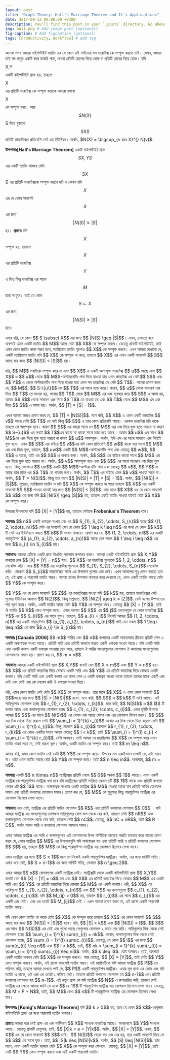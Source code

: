 ```yaml
---
layout: post
title: "Graph Theory: Hull's Marriage Theorem and It's Applications"
date: 2017-09-12 00:00:00 +0300
description: You’ll find this post in your `_posts` directory. Go ahead and edit it and re-build the site to see your changes. # Add post description (optional)
img: hall.png # Add image post (optional)
fig-caption: # Add figcaption (optional)
tags: [Productivity, Workflow] # add tag
---
```


অনেক সময় আমরা বাইপার্টাইট ম্যাচিং এর যে কোন এই সাইডের সব ভারটেক্স কে সম্পৃক্ত করতে চাই। যেমন, আমরা চাই সব মানুষ একটি করে চাকরি পাক, অথবা প্রতিটি ছেলের বিয়ে হোক বা প্রতিটি মেয়ের বিয়ে হোক। যদি $$$$X,Y$$$$ একটি বাইপার্টাইট গ্রাফ হয়, তাহলে $$$$ X$$$$ এর প্রতিটি ভারটেক্স কে সম্পৃক্ত করাকে আমরা বলবো $$$$ X$$$$ কে সম্পৃক্ত করা। আর $$S N(X)$$S দিয়ে বুঝাবো $$S XS$$ প্রতিটি ভারটেক্সের প্রতিবেশি সেট এর ইউনিয়ন। অর্থাৎ, $N(X) = \bigcup_{v \in X}^{} N(v)$.

<strong>উপপাদ্যঃ[Hall's Marriage Theorem]</strong> একটি বাইপার্টাইট গ্রাফ $$S X,YS$$ এর একটি ম্যাচিং থাকবে যেটা $$S X$$S এর প্রতিটি ভারটেক্সকে সম্পৃক্ত করবে যদি ও কেবল যদি $$ X$$ এর যে কোন সাবসেট $$ S$$ এর জন্য $$ |N(S)| \geq |S|$$ হয়।
<strong> প্রমাণঃ </strong> যদি $$ X$$ সম্পৃক্ত হয়, তাহলে $$ X$$ এর প্রতিটি ভারটেক্স $$ Y$$ এ ভিন্ন ভিন্ন ভারটেক্স এর সাথে $$ M$$ দ্বারা সংযুক্ত। তাই যে কোন $$ S \subset X$$ এর জন্য, $$ |N(S)| \geq |S|$$ হবে।

<p> এবার ধরি, যে কোন  $$ S \subset X$$ এর জন্য $$ |N(S) \geq |S|$$। এখন, দেখাতে হবে অবশ্যই এমন একটি ম্যাচিং $$ M$$ আছে যেটা $$ X$$ কে সম্পৃক্ত করবে। যেহেতু গ্রাফটি বাইপার্টাইট, তাই এমন কোন ম্যাচিং থাকা সম্ভব হলে, ম্যাক্সিমাম ম্যাচিং গুলোও $$ X$$ কে সম্পৃক্ত করবে। এখন আমরা দেখাবো যে, একটি ম্যাক্সিমাম ম্যাচিং যদি $$ X$$ কে সম্পৃক্ত না করে, তাহলে $$ X$$ এর এমন একটি সাবসেট $$ S$$ আছে যার জন্য $$ |N(S)| &lt; |S|$$ হয়। </p>

<p> ধরি, $$ M$$ সবাইকে সম্পৃক্ত করে না এবং $$ X$$ এ একটি অসম্পৃক্ত ভারটেক্স $$ u$$ আছে এবং $$ X$$ এ $$ u$$ থেকে $$ M$$-অল্টারনেটিং পাথ দিয়ে যাওয়া যায় এমন ভারটেক্স এর সেট $$ S$$ এবং $$ Y$$ এ থেকে অল্টারনেটিং পাথ দিয়ে যাওয়া যায় এমন সব ভারটেক্স এর সেট $$ T$$। আমরা প্রমাণ করব যে, $$ M$$, $$ S-\{u\}$$ কে $$ T$$ এর সাথে ম্যাচ করে। কারণ, $$ u$$ থেকে সাধারণ এজ দিয়ে $$ T$$ তে যাওয়া হয়, আবার $$ T$$ থেকে $$ M$$ এর এজ ব্যবহার করে $$ S$$ এ আসা হয়, আবার $$ S$$ থেকে সাধারণ এজ দিয়ে $$ T$$ তে যাওয়া হয় এবং $$ T$$ থেকে $$ M$$ এর এজ দিয়ে $$ S$$ এ আসা হয়। অর্থাৎ, $$ |T| = |S| - 1$$.</p>
<p> এখন আমরা আরও প্রমাণ করব যে, $$ |T| = |N(S)|$$. মনে করি, $$ X$$ এ এমন একটি ভারটেক্স $$ v$$ আছে যেটা $$ T$$ তে নাই কিন্তু $$ S$$ এ তার কোন প্রতিবেশি আছে। এরকম ভারটেক্স যদি থাকে তাহলে সে অসম্পৃক্ত হবে। কারণ $$ S$$ এর কারো সাথে সে $$ M$$ এর এজ দিয়ে যুক্ত হতে পারবে না কারণ $$ S-{u}$$ এর সবাই $$ T$$এর কারো না কারো সাথে ম্যাচ হয়ে আছে। আবার $$ u$$ এর সাথে $$ M$$এর এজ দিয়ে যুক্ত হতে পারবে না কারণ $$ u$$ অসম্পৃক্ত। অর্থাৎ, ইউ এস এর সাথে সাধারণ এজ দিয়েই যুক্ত হবে। এখন $$ S$$ এর বাইরে $$ v$$এর যদি কোন প্রতিবেশি $$ w$$ থাকে যার সাথে $$ M$$ এর এজ দিয়ে যুক্ত, তাহলে, $$ uw$$ একটি $$ M$$-অল্টারনেটিং পাথ এবং যেহেতু $$ w$$, $$ X$$ এ আছে, তাই ওর $$ S$$ এ থাকার কথা। অর্থাৎ, $$ S$$ এর বাইরে কারো সাথে $$ M$$ এর এজ দিয়ে যুক্ত হতে পারবে না। অর্থাৎ, $$ v$$ অসম্পৃক্ত হবে এবং $$ S$$ এর সাথে সাধারণ এজ দিয়ে যুক্ত হবে। কিন্তু সেক্ষেত্রে $$ uv$$ একটি $$ M$$-অল্টারনেটিং পাথ এবং যেহেতু $$ v$$, $$ Y$$ এ আছে তার মানে এর $$ T$$ তে থাকার কথা। অর্থাৎ, $$ T$$ এর বাইরে এমন $$ v$$ পাওয়া সম্ভব না। অর্থাৎ, $$ T = N(S)$$. কিন্তু তার মানে $$ |N(S)| = |T| = |S| - 1$$. অর্থাৎ, $$ |N(S)| &lt; |S|$$. সুতরাং, ম্যাক্সিমাম ম্যাচিং ও যদি $$ X$$ কে সম্পৃক্ত করতে না পারে তাহলে $$ X$$ এর একটি সাবসেট $$ S$$ পাওয়া যাবেই যার জন্য $$ |N(S)| &lt; |S|$$. তার মানে $$ X$$ এর যে কোন সাবসেট $$ S$$ এর জন্য যদি $$ |N(S)| \geq |S|$$ হয়, তাহলে একটি ম্যাচিং পাওয়া যাবেই যেটা $$ X$$ কে সম্পৃক্ত করে।</p>
<p> উপরের উপপাদ্যে যদি $$ |X| = |Y|$$ হয়, তাহলে সেটাকে <strong> Frobenius's Theorem </strong> বলে। </p>

<p> <strong>সমস্যাঃ</strong> $$ n$$ একটি ধনাত্বক সংখ্যা এবং ধর $$ S_{1}, S_{2}, \cdots, S_{n}$$ হচ্ছে $$ \{1, 2, \cdots, n\}$$ সেট এর সাবসেট যেন যে কোন $$ 1 \leq k \leq n$$ এর জন্য যে কোন $$ k$$ টি সেট এর ইউনিয়নে অন্তত $$ k$$ টি সংখ্যা থাকবে। প্রমাণ কর যে, $$ (1, 2, \cdots, n)$$ এর একটি পারমুটেশন $$ (a_{1}, a_{2}, \cdots, a_{n})$$ আছে যেন সকল $$ 1 \leq i \leq n$$ এর জন্য $$ a_{i} \in S_{i}$$ হয়। </p>

<p> <strong>সমাধানঃ</strong> আমরা এটিকে একটি গ্রাফ থিওরির সমস্যায় রুপান্তর করব। আমরা একটি বাইপার্টাইট গ্রাফ $$ X,Y$$ বানাবো যেন $$ |X| = |Y| = n$$ হয়। $$ X$$ এর ভারটেক্স গুলোকে $$ 1, 2, \cdots, n$$ লেবেলিং করি। আর $$ Y$$ এর ভারটেক্স গুলোকে $$ S_{1}, S_{2}, \cdots, S_{n}$$ লেবেলিং করি। যেকোন $$ S_{i}$$ ভারটেক্সের সাথে এর উপাদান গুলোর এজ দেই। এখন আমাদের শুধু প্রমাণ করতে হবে যে, এই গ্রাফ এ পারফেক্ট ম্যাচিং সম্ভব। আমরা হলের উপপাদ্য ব্যবহার করে দেখাবো যে, এমন একটি ম্যাচিং আছে যেটা $$ Y$$ কে সম্পৃক্ত করে।</p>

<p> $$ Y$$ এর যে কোন সাবসেট $$ Z$$ এর ভারটেক্সের সংখ্যা যদি $$ k$$ হয়, তাহলে ভারটেক্সের সেট গুলোর ইউনিয়ন আসলে $$ N(Z)$$. কিন্তু প্রশ্নমতে, $$ |N(Z)| \geq k = |Z|$$. যেটা হলের উপপাদ্যের শর্ত পূরণ করে। অর্থাৎ, একটি ম্যাচিং আছে যেটা $$ Y$$ কে সম্পৃক্ত করে। যেহেতু $$ |X| = |Y|$$, তাই ঐ ম্যাচিং $$ X$$ কেও সম্পৃক্ত করে। এবার ধরলাম $$ X$$ এর $$ j$$ লেবেলযুক্ত যে কোন ভারটেক্স $$ Y$$ এর $$ S_{i}$$ এর সাথে যুক্ত। তাহলে, $$ a_{i} = j$$ নিলেই আমরা $$ (1, 2, \cdots, n)$$ এর একটি পারমুটেশন $$ (a_{1}, a_{2}, \cdots, a_{n})$$ পাই যেন সকল $$ 1 \leq i \leq n$$ এর জন্য $$ a_{i} \in S_{i}$$ হয়। </p>

<p> <strong> সমস্যাঃ [Canada 2006] </strong> $$ m$$ সারির এবং $$ n$$ কলামের একটি আয়তাকার গ্রীডের প্রতিটি সেল এ একটি অঋণাত্বক সংখ্যা আছে। প্রতিটি সারি এবং প্রতিটি কলামে অন্তত একটি ধনাত্বক সংখ্যা আছে। যদি একটি সারি এবং একটি কলাম একটি ধনাত্বক সংখ্যায় ছেদ করে, তাহলে ঐ সারির সংখ্যাগুলোর যোগফল ঐ কলামের সংখ্যাগুলোর যোগফলের সমান হয়। প্রমাণ কর যে, $$ m = n$$. </p>
<p> <strong> সমাধানঃ</strong> আমরা একটি বাইপার্টাইট গ্রাফ $$ X,Y$$ বানাই যেন $$ X = m$$ এবং $$ Y = n$$ হয়। $$ X$$ এর প্রতিটি ভারটেক্স দিয়ে বোঝায় একটি সারি এবং $$ Y$$ এর প্রতিটি ভারটেক্স দিয়ে বোঝায় একটি কলাম। যদি একটি সারি এবং একটি কলাম এর কমন সেল এ একটি ধনাত্বক সংখ্যা থাকে তাহলে তাদের মাঝে একটি এজ দেই এবং সেই এজ কে লেবেল করি ঐ ধনাত্বক সংখ্যা দিয়ে। </p>
<p> ধরি, এমন কোন ম্যাচিং নেই যেটা $$ X$$ কে সম্পৃক্ত করে। তার মানে $$ X$$ এ এমন কোন সাবসেট $$ S$$আছে যার জন্য $$ |S| &gt; |N(S)|$$ হবে। মনে করি, $$ S$$ এ $$ k$$ টি সারি আছে। এই সারিগুলোর যোগফল হচ্ছে $$ r_{1}, r_{2}, \cdots, r_{k}$$. মনে করি, $$ N(S)$$ এ $$ l$$ টি কলাম আছে এবং কলামগুলোর যোগফল হচ্ছে $$ c_{1}, c_{2}, \cdots, c_{l}$$. এবার দুইটি উপায়ে আমরা $$ S$$ এর সাথে $$ N(S)$$ এর যেসব এজ আছে সেসব এজ এর যোগফল হিসাব করব। $$ S$$ এর দিক থেকে চিন্তা করলে সেটা $$ \sum_{i = 1}^{k} r_{i}$$ আবার এর দিক থেকে চিন্তা করলে সেটা $$ \sum_{i = 1}^{l} c_{i}$$. কিন্তু যেকোন $$ c_{i}$$ আসলে $$ r_{1}, r_{2}, \cdots, r_{k}$$ এর কোন একটির সমান আবার যেহেতু $$ l &lt; k$$, তাই $$ \sum_{i = 1}^{l} c_{i} &lt;  \sum_{i = 1}^{k} r_{i}$$. যেটা অসম্ভব। তাই আমরা যে ধরেছিলাম $$ X$$ কে সম্পৃক্ত করে এমন ম্যাচিং থাকা সম্ভব না, সেই ধারনা ভুল। অর্থাৎ, একটি ম্যাচিং কে সম্পৃক্ত করে। তাই $$ m \leq n$$.</p>
<p> আবার ধরি, এমন কোন ম্যাচিং নেই যেটা $$ Y$$ কে সম্পৃক্ত করে। উপরের মত একইভাবে দেখাই যে, এটা সম্ভব না। তাই এমন ম্যাচিং আছে যেটা $$ Y$$ কে সম্পৃক্ত করে। তাই $$ n \leq m$$. অন্যথায়, $$ m = n$$. </p>

<p> <strong>সমস্যাঃ</strong> একটি $$ n \times n$$ ম্যাট্রিক্সের প্রতিটি সেলে $$ 0$$ অথবা $$ 1$$ আছে। এমন একটি ম্যাট্রিক্স কে পারমুটেশন ম্যাট্রিক্স বলা হবে যদি ম্যাট্রিক্সের প্রতিটি সারিতে কেবল ১টি $$ 1$$ থাকে এবং প্রতিটি কলামে কেবল ১টি $$ 1$$ থাকে। অঋণাত্বক সংখ্যার একটি ম্যাট্রিক্স $$ M$$ দেওয়া আছে যার প্রতিটি সারির যোগফল সমান এবং প্রতিটি কলামের যোগফল সমান। প্রমাণ কর যে, $$ M$$ কে শুধুমাত্র কিছু পারমুটেশন ম্যাট্রিক্স এর যোগফল হিসেবে লেখা যাবে। </p>

<p> <strong> সমাধানঃ </strong> ধরে নেই, ম্যাট্রিক্স এর প্রতিটি সারির যোগফল $$ R$$ এবং প্রতিটি কলামের যোগফল $$ C$$ । যদি আমরা ম্যাট্রিক্স এর সংখ্যাগুলোর যোগফল সারিগুলোর যোগ ফল থেকে বের করি, তাহলে সেটা $$ nR$$ এবং কলামগুলোর যোগফল থেকে বের করি, তাহলে সেটা $$ nC$$. যেহেতু, $$ nC = nR$$, তাই $$ R = C$$. অর্থাৎ সকল সারি ও কলামের যোগফল আসলে সমান।</p>
<p> এবার আমরা ম্যাট্রিক্স এর সারি ও কলামগুলোর এই যোগফলের উপর গাণিতিক আরোহ পদ্ধতি ব্যবহার করে আমরা প্রমাণ করব যে, কোন ম্যাট্রিক্স $$ M$$ এর উপাদানগুলি যদি অঋণাত্বক হয় এবং প্রতিটি সারি ও প্রতিটি কলামের যোগফল $$ S$$ হয়, তাহলে $$ M$$ কে কিছু পারমুটেশন ম্যাট্রিক্স এর যোগফল হিসেবে লেখা যাবে। </p>
<p> কোন ম্যাট্রিক্স এর জন্য $$ S = 1$$ হলে সে নিজেই একটা পারমুটেশন ম্যাট্রিক্স। অর্থাৎ, এর জন্য দাবিটি সত্যি। এবার ধরে নেই, $$ S = n-1$$ এর জন্য দাবিটি সত্যি, যেখানে $$ n \geq 2$$.</p>
<p> এবার আমরা $$ n$$ যোগফলের একটি ম্যাট্রিক্স নেই। ম্যাট্রিক্সটি থেকে একটি বাইপার্টাইট গ্রাফ $$ X,Y$$ বানাই যেন $$ |X| = |Y| = n$$ হয় এবং $$ X$$ এর প্রতিটি ভারটেক্স দিয়ে বোঝায় $$ M$$ এর একটি সারি এবং $$ Y$$ এর প্রতিটি ভারটেক্স দিয়ে বোঝায় $$ M$$ এর একটি কলাম। ধরি, $$ X$$ এর সারিগুলো $$ r_{1}, r_{2}, \cdots, r_{n}$$ এবং $$ Y$$ এর কলামগুলো $$ c_{1}, c_{2}, \cdots, c_{n}$$. যদি $$ M_{ij} &gt; 0$$ হয়, তাহলে $$ r_{i}$$ এর সাথে $$ c_{j}$$ এর একটি এজ দেই। এজ এর ওয়েট $$ M_{ij}$$ দেই । এখন আমরা প্রমাণ করব যে, এই গ্রাফে একটি পারফেক্ট ম্যাচিং আছে।</p>

<p> যদি এমন কোন ম্যাচিং না থাকে যেটা $$ X$$ কে সম্পৃক্ত করে তাহলে $$ X$$ এর কোন সাবসেট $$ S$$ আছে যার জন্য $$ |N(S)| &lt; |S|$$ হবে। ধরি, $$ |S| = k$$ এবং $$ |N(S)| = l$$. $$ S$$ এর সাথে $$ N(S)$$ এর যেই এজ গুলো আছে সেগুলোর যোগফল ২ ভাবে বের করি। সারিগুলোর দিক থেকে সেই যোগফল হচ্ছে $$ \sum_{i = 1}^{k} sum(r_{i}) = nk$$. আবার, কলামগুলোর দিক থেকে সেই যোগফল হচ্ছে, $$ \sum_{i = 1}^{l} sum(c_{i})$$. যেহেতু, যে কোন $$ i$$ এর জন্য 
$$ sum(c_{i}) \leq n$$ এবং $$ l &lt; k$$, তাই, $$ nk = \sum_{i = 1}^{k} sum(r_{i}) = \sum_{i = 1}^{l} sum(c_{i}) \leq nl$$. অর্থাৎ, $$ k \leq l$$. যেটা অসম্ভব। তাই, অবশ্যই একটি ম্যাচিং থাকবে যেটা $$ X$$ কে সম্পৃক্ত করবে। আর যেহেতু, $$ |X| = |Y|$$, তাই সেটা $$ Y$$ কেও সম্পৃক্ত করবে। অর্থাৎ, এই গ্রাফে পারফেক্ট ম্যাচিং সম্ভব। এই ম্যাচিংটিকে যদি আমরা ম্যাট্রিক্স $$ P$$ তে পরিণত করি, তাহলে আমরা দেখতে পাই যে, $$ P$$ একটি পারমুটেশন ম্যাট্রিক্স। এবার মূল গ্রাফ এর কোন এজ যদি ম্যাচিং এ থাকে, ওই এজ এর ওয়েট ১ কমিয়ে দেই। তাহলে প্রতিটি কলামের যোগফল হয় $$ n-1$$ এবং প্রতিটি কলামের যোগফল হয় $$ n-1$$. এই নতুন গ্রাফ কে যদি ম্যাট্রিক্স $$ N$$ এ রুপান্তরিত করি, তাহলে সেই ম্যাট্রিক্স এর ক্ষেত্রে আমরা জানি যে একে $$ n-1$$ টি পারমুটেশন ম্যাট্রিক্স এর যোগফল হিসেবে লেখা যায়। যেহেতু, $$ M = P + N$$, তাই, $$ M$$ কেও $$ n$$ টি পারমুটেশন ম্যাট্রিক্স এর যোগফল হিসেবে লেখা যায়। </p>
<p><strong> উপপাদ্যঃ [Konig's Marriage Theorem] </strong> যদি $$ k &gt; 0$$ হয়, তবে যে কোন $$ k$$-রেগুলার বাইপার্টাইট গ্রাফ এর জন্য পারফেক্ট ম্যাচিং থাকবে।</p>
<p><strong> প্রমাণঃ </strong> আমরা ধরে নেই গ্রাফ এর এক পার্টিশনে $$ X$$ সংখ্যক ভারটেক্স আছে। অপরপাশে $$ Y$$ সংখ্যক আছে। যেহেতু গ্রাফটি রেগুলার, তাই, $$ |X|k = e = |Y|k$$. অর্থাৎ, $$ |X| = |Y|$$.
এবার, $$ X$$ এর যে কোন সাবসেট $$ S$$ নেই। $$ N(S)$$ থেকে যত এজ বের হয়, তার একটি সাবসেট দিয়ে সে $$ S$$ এর সাথে যুক্ত। তাই, $$ |S|k \leq |N(S)|k$$. অর্থাৎ, $$ |S| \leq |N(S)|$$.
তার মানে, এমন একটি ম্যাচিং থাকবে যেটা $$ X$$ কে সম্পৃক্ত করে ফেলবে। যেহেতু, $$ |X| = |Y|$$ ,তাই সেটি $$ Y$$ কেও সম্পৃক্ত করবে এবং এটি একটি পারফেক্ট ম্যাচিং।</p>



